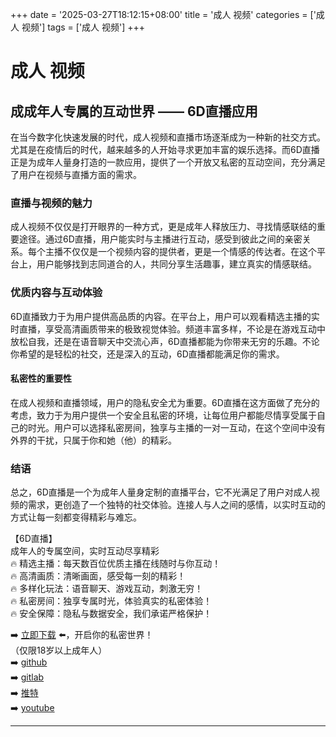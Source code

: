 +++
date = '2025-03-27T18:12:15+08:00'
title = '成人 视频'
categories = ['成人 视频']
tags = ['成人 视频']
+++

# 成人 视频

## 成成年人专属的互动世界 —— 6D直播应用

在当今数字化快速发展的时代，成人视频和直播市场逐渐成为一种新的社交方式。尤其是在疫情后的时代，越来越多的人开始寻求更加丰富的娱乐选择。而6D直播正是为成年人量身打造的一款应用，提供了一个开放又私密的互动空间，充分满足了用户在视频与直播方面的需求。

### 直播与视频的魅力

成人视频不仅仅是打开眼界的一种方式，更是成年人释放压力、寻找情感联结的重要途径。通过6D直播，用户能实时与主播进行互动，感受到彼此之间的亲密关系。每个主播不仅仅是一个视频内容的提供者，更是一个情感的传达者。在这个平台上，用户能够找到志同道合的人，共同分享生活趣事，建立真实的情感联结。

### 优质内容与互动体验

6D直播致力于为用户提供高品质的内容。在平台上，用户可以观看精选主播的实时直播，享受高清画质带来的极致视觉体验。频道丰富多样，不论是在游戏互动中放松自我，还是在语音聊天中交流心声，6D直播都能为你带来无穷的乐趣。不论你希望的是轻松的社交，还是深入的互动，6D直播都能满足你的需求。

#### 私密性的重要性

在成人视频和直播领域，用户的隐私安全尤为重要。6D直播在这方面做了充分的考虑，致力于为用户提供一个安全且私密的环境，让每位用户都能尽情享受属于自己的时光。用户可以选择私密房间，独享与主播的一对一互动，在这个空间中没有外界的干扰，只属于你和她（他）的精彩。

### 结语

总之，6D直播是一个为成年人量身定制的直播平台，它不光满足了用户对成人视频的需求，更创造了一个独特的社交体验。连接人与人之间的感情，以实时互动的方式让每一刻都变得精彩与难忘。

【6D直播】  
成年人的专属空间，实时互动尽享精彩  
🔥 精选主播：每天数百位优质主播在线随时与你互动！  
🔥 高清画质：清晰画面，感受每一刻的精彩！  
🔥 多样化玩法：语音聊天、游戏互动，刺激无穷！  
🔥 私密房间：独享专属时光，体验真实的私密体验！  
🔥 安全保障：隐私与数据安全，我们承诺严格保护！  

➡️ [立即下载](https://down123.s3.ap-east-1.amazonaws.com/down/down.html?channelCode=blog) ⬅️，开启你的私密世界！  
（仅限18岁以上成年人）  
➡️ [github](https://aldult-live.github.io/)  
➡️ [gitlab](https://seo-09598d.gitlab.io/)  
➡️ [推特](https://x.com/wegame33)  
➡️ [youtube](https://www.youtube.com/@6Dlive)

---
